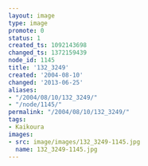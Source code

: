 ```yaml
---
layout: image
type: image
promote: 0
status: 1
created_ts: 1092143698
changed_ts: 1372159439
node_id: 1145
title: '132_3249'
created: '2004-08-10'
changed: '2013-06-25'
aliases:
- "/2004/08/10/132_3249/"
- "/node/1145/"
permalink: "/2004/08/10/132_3249/"
tags:
- Kaikoura
images:
- src: image/images/132_3249-1145.jpg
  name: 132_3249-1145.jpg
---
```


